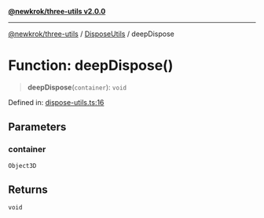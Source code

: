[**@newkrok/three-utils v2.0.0**](../../../../README.md)

***

[@newkrok/three-utils](../../../../globals.md) / [DisposeUtils](../README.md) / deepDispose

# Function: deepDispose()

> **deepDispose**(`container`): `void`

Defined in: [dispose-utils.ts:16](https://github.com/NewKrok/three-utils/blob/a38231b899f4eeb8c881d6a9f7248bab4e06755e/src/dispose-utils.ts#L16)

## Parameters

### container

`Object3D`

## Returns

`void`
